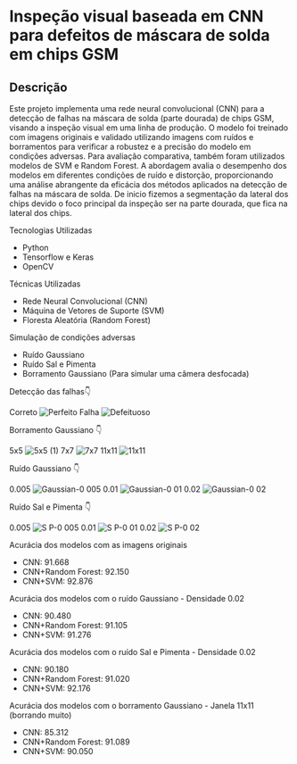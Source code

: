 # Inspeção visual baseada em CNN para defeitos de máscara de solda em chips GSM

## Descrição
Este projeto implementa uma rede neural convolucional (CNN) para a detecção de falhas na máscara de solda (parte dourada) de chips GSM, visando a inspeção visual em uma linha de produção. O modelo foi treinado com imagens originais e validado utilizando imagens com ruídos e borramentos para verificar a robustez e a precisão do modelo em condições adversas. Para avaliação comparativa, também foram utilizados modelos de SVM e Random Forest. A abordagem avalia o desempenho dos modelos em diferentes condições de ruído e distorção, proporcionando uma análise abrangente da eficácia dos métodos aplicados na detecção de falhas na máscara de solda. De inicio fizemos a segmentação da lateral dos chips devido o foco principal da inspeção ser na parte dourada, que fica na lateral dos chips.

Tecnologias Utilizadas
- Python
- Tensorflow e Keras
- OpenCV

Técnicas Utilizadas
- Rede Neural Convolucional (CNN)
- Máquina de Vetores de Suporte (SVM)
- Floresta Aleatória (Random Forest)

Simulação de condições adversas
- Ruído Gaussiano
- Ruído Sal e Pimenta
- Borramento Gaussiano (Para simular uma câmera desfocada)


Detecção das falhas👇

Correto
![Perfeito](https://github.com/WalterJonas/Inspecao-visual-baseada-em-CNN-para-deteccao-de-defeitos-de-mascara-de-solda-em-chips-GSM/assets/74218624/da472f78-4a42-4aa6-9c7d-24f159ae10ad)
Falha
![Defeituoso](https://github.com/WalterJonas/Inspecao-visual-baseada-em-CNN-para-deteccao-de-defeitos-de-mascara-de-solda-em-chips-GSM/assets/74218624/dbbb5b40-ff57-431c-a30f-7366985252e7)


Borramento Gaussiano 👇

5x5
![5x5 (1)](https://github.com/WalterJonas/Inspecao-visual-baseada-em-CNN-para-deteccao-de-defeitos-de-mascara-de-solda-em-chips-GSM/assets/74218624/cb784d0f-9381-462a-b4f7-303e0c23833f)
7x7
![7x7](https://github.com/WalterJonas/Inspecao-visual-baseada-em-CNN-para-deteccao-de-defeitos-de-mascara-de-solda-em-chips-GSM/assets/74218624/4ef15f6a-d60b-4798-aab7-fb34f7ed9110)
11x11
![11x11](https://github.com/WalterJonas/Inspecao-visual-baseada-em-CNN-para-deteccao-de-defeitos-de-mascara-de-solda-em-chips-GSM/assets/74218624/a88daf46-f85e-41a7-b448-182e869e2871)


Ruído Gaussiano 👇

0.005
![Gaussian-0 005](https://github.com/WalterJonas/Inspecao-visual-baseada-em-CNN-para-deteccao-de-defeitos-de-mascara-de-solda-em-chips-GSM/assets/74218624/079b3f67-7fc4-4df8-ad1e-c822509613dd)
0.01
![Gaussian-0 01](https://github.com/WalterJonas/Inspecao-visual-baseada-em-CNN-para-deteccao-de-defeitos-de-mascara-de-solda-em-chips-GSM/assets/74218624/737f0125-8790-4506-a1f7-2dfad6347723)
0.02
![Gaussian-0 02](https://github.com/WalterJonas/Inspecao-visual-baseada-em-CNN-para-deteccao-de-defeitos-de-mascara-de-solda-em-chips-GSM/assets/74218624/89b824a5-7153-4707-82bc-6df765ba418d)


Ruído Sal e Pimenta 👇

0.005
![S P-0 005](https://github.com/WalterJonas/Inspecao-visual-baseada-em-CNN-para-deteccao-de-defeitos-de-mascara-de-solda-em-chips-GSM/assets/74218624/9e36e729-8b24-4ded-98cc-63ad691f4e62)
0.01
![S P-0 01](https://github.com/WalterJonas/Inspecao-visual-baseada-em-CNN-para-deteccao-de-defeitos-de-mascara-de-solda-em-chips-GSM/assets/74218624/7de426e2-32ad-454c-83e7-20d6b916ce3f)
0.02 
![S P-0 02](https://github.com/WalterJonas/Inspecao-visual-baseada-em-CNN-para-deteccao-de-defeitos-de-mascara-de-solda-em-chips-GSM/assets/74218624/df2c69f8-6e6e-484b-aafc-6aa1e3aceb1d)


Acurácia dos modelos com as imagens originais
- CNN: 91.668
- CNN+Random Forest: 92.150
- CNN+SVM: 92.876

Acurácia dos modelos com o ruído Gaussiano - Densidade 0.02
- CNN: 90.480
- CNN+Random Forest: 91.105
- CNN+SVM: 91.276

Acurácia dos modelos com o ruído Sal e Pimenta - Densidade 0.02
- CNN: 90.180
- CNN+Random Forest: 91.020
- CNN+SVM: 92.176

Acurácia dos modelos com o borramento Gaussiano - Janela 11x11 (borrando muito)
- CNN: 85.312
- CNN+Random Forest: 91.089
- CNN+SVM: 90.050




